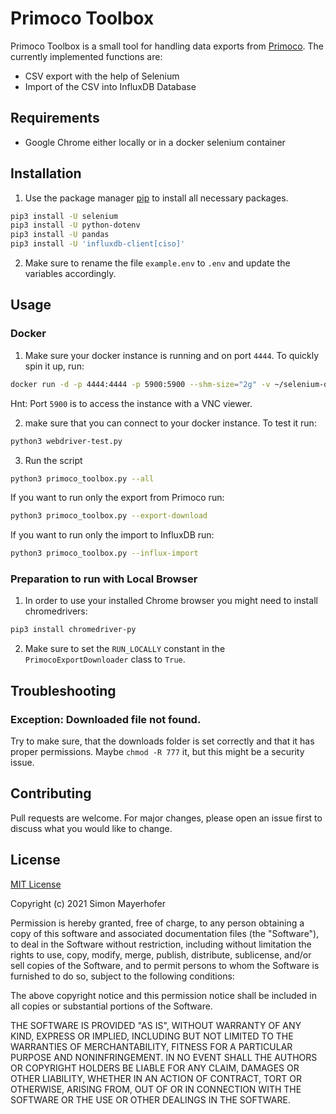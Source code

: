 # Primoco Toolbox

Primoco Toolbox is a small tool for handling data exports from [Primoco](https://primoco.me/en/).
The currently implemented functions are:
- CSV export with the help of Selenium
- Import of the CSV into InfluxDB Database

## Requirements
- Google Chrome either locally or in a docker selenium container

## Installation

1. Use the package manager [pip](https://pip.pypa.io/en/stable/) to install all necessary packages.

```bash
pip3 install -U selenium
pip3 install -U python-dotenv
pip3 install -U pandas
pip3 install -U 'influxdb-client[ciso]'
```

2. Make sure to rename the file `example.env` to `.env` and update the variables accordingly.


## Usage

### Docker
1. Make sure your docker instance is running and on port `4444`. To quickly spin it up, run:
```bash
docker run -d -p 4444:4444 -p 5900:5900 --shm-size="2g" -v ~/selenium-downloads:/home/seluser/Downloads selenium/standalone-chrome:latest
```
Hnt: Port `5900` is to access the instance with a VNC viewer.

2. make sure that you can connect to your docker instance. To test it run:
```bash
python3 webdriver-test.py
```
3. Run the script
```bash
python3 primoco_toolbox.py --all
```

If you want to run only the export from Primoco run:
```bash
python3 primoco_toolbox.py --export-download
```

If you want to run only the import to InfluxDB run:
```bash
python3 primoco_toolbox.py --influx-import
```


### Preparation to run with Local Browser

1. In order to use your installed Chrome browser you might need to install chromedrivers:
```bash
pip3 install chromedriver-py
```
2. Make sure to set the `RUN_LOCALLY` constant in the `PrimocoExportDownloader` class to `True`.

## Troubleshooting

### Exception: Downloaded file not found.
Try to make sure, that the downloads folder is set correctly and that it has proper permissions.
Maybe `chmod -R 777` it, but this might be a security issue.

## Contributing
Pull requests are welcome. For major changes, please open an issue first to discuss what you would like to change.

## License
[MIT License](https://choosealicense.com/licenses/mit/)

Copyright (c) 2021 Simon Mayerhofer

Permission is hereby granted, free of charge, to any person obtaining a copy
of this software and associated documentation files (the "Software"), to deal
in the Software without restriction, including without limitation the rights
to use, copy, modify, merge, publish, distribute, sublicense, and/or sell
copies of the Software, and to permit persons to whom the Software is
furnished to do so, subject to the following conditions:

The above copyright notice and this permission notice shall be included in all
copies or substantial portions of the Software.

THE SOFTWARE IS PROVIDED "AS IS", WITHOUT WARRANTY OF ANY KIND, EXPRESS OR
IMPLIED, INCLUDING BUT NOT LIMITED TO THE WARRANTIES OF MERCHANTABILITY,
FITNESS FOR A PARTICULAR PURPOSE AND NONINFRINGEMENT. IN NO EVENT SHALL THE
AUTHORS OR COPYRIGHT HOLDERS BE LIABLE FOR ANY CLAIM, DAMAGES OR OTHER
LIABILITY, WHETHER IN AN ACTION OF CONTRACT, TORT OR OTHERWISE, ARISING FROM,
OUT OF OR IN CONNECTION WITH THE SOFTWARE OR THE USE OR OTHER DEALINGS IN THE
SOFTWARE.
